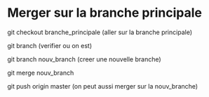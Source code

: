    Merger sur la branche principale
   ==================================

   git checkout branche_principale (aller sur la branche principale)

   git branch (verifier ou on est)

   git branch nouv_branch (creer une nouvelle branche)

   git merge nouv_branch
   
   git push origin master  (on peut aussi merger sur la nouv_branche)